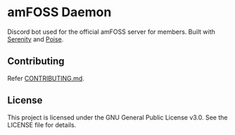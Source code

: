 # amFOSS Daemon

Discord bot used for the official amFOSS server for members. Built with [Serenity](https://www.github.com/serenity-rs/serenity) and [Poise](ttps://www.github.com/serenity-rs/poise).

## Contributing

Refer [CONTRIBUTING.md](/docs/CONTRIBUTING.md).

## License
This project is licensed under the GNU General Public License v3.0. See the LICENSE file for details.
